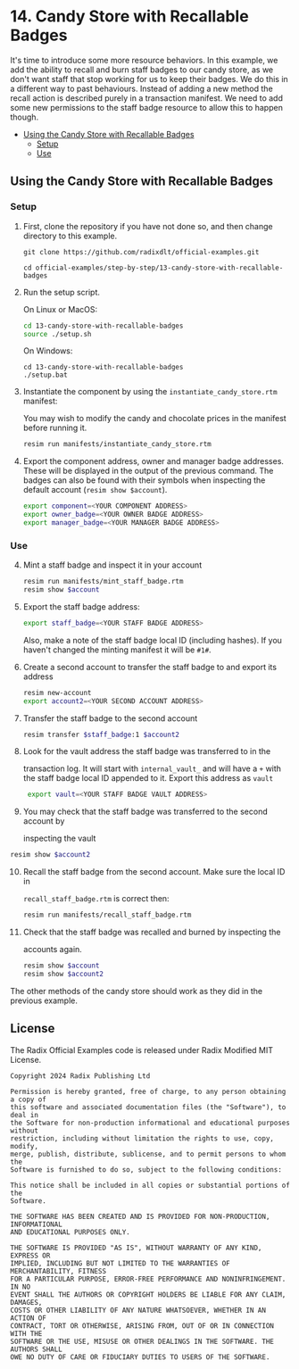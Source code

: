 # 14. Candy Store with Recallable Badges

It's time to introduce some more resource behaviors. In this example, we add the
ability to recall and burn staff badges to our candy store, as we don't want
staff that stop working for us to keep their badges. We do this in a different
way to past behaviours. Instead of adding a new method the recall action is
described purely in a transaction manifest. We need to add some new permissions
to the staff badge resource to allow this to happen though.

- [Using the Candy Store with Recallable Badges](#using-the-candy-store-with-recallable-badges)
  - [Setup](#setup)
  - [Use](#use)

## Using the Candy Store with Recallable Badges

### Setup

1. First, clone the repository if you have not done so, and then change
   directory to this example.

   ```
   git clone https://github.com/radixdlt/official-examples.git

   cd official-examples/step-by-step/13-candy-store-with-recallable-badges
   ```

2. Run the setup script.

   On Linux or MacOS:

   ```sh
   cd 13-candy-store-with-recallable-badges
   source ./setup.sh
   ```

   On Windows:

   ```dos
   cd 13-candy-store-with-recallable-badges
   ./setup.bat
   ```

3. Instantiate the component by using the `instantiate_candy_store.rtm`
   manifest:

   You may wish to modify the candy and chocolate prices in the manifest before
   running it.

   ```sh
   resim run manifests/instantiate_candy_store.rtm
   ```

4. Export the component address, owner and manager badge addresses. These will
   be displayed in the output of the previous command. The badges can also be
   found with their symbols when inspecting the default account
   (`resim show $account`).

   ```sh
   export component=<YOUR COMPONENT ADDRESS>
   export owner_badge=<YOUR OWNER BADGE ADDRESS>
   export manager_badge=<YOUR MANAGER BADGE ADDRESS>
   ```

### Use

4. Mint a staff badge and inspect it in your account

   ```sh
   resim run manifests/mint_staff_badge.rtm
   resim show $account
   ```

5. Export the staff badge address:

   ```sh
   export staff_badge=<YOUR STAFF BADGE ADDRESS>
   ```

   Also, make a note of the staff badge local ID (including hashes). If you
   haven't changed the minting manifest it will be `#1#`.

6. Create a second account to transfer the staff badge to and export its address

   ```sh
   resim new-account
   export account2=<YOUR SECOND ACCOUNT ADDRESS>
   ```

7. Transfer the staff badge to the second account

   ```sh
   resim transfer $staff_badge:1 $account2
   ```

8. Look for the vault address the staff badge was transferred to in the

   transaction log. It will start with `internal_vault_` and will have a `+`
   with the staff badge local ID appended to it. Export this address as `vault`

   ```sh
    export vault=<YOUR STAFF BADGE VAULT ADDRESS>
   ```

9. You may check that the staff badge was transferred to the second account by

   inspecting the vault

```sh
resim show $account2
```

10. Recall the staff badge from the second account. Make sure the local ID in

    `recall_staff_badge.rtm` is correct then:

    ```sh
    resim run manifests/recall_staff_badge.rtm
    ```

11. Check that the staff badge was recalled and burned by inspecting the

    accounts again.

    ```sh
    resim show $account
    resim show $account2
    ```

The other methods of the candy store should work as they did in the previous
example.

## License

The Radix Official Examples code is released under Radix Modified MIT License.

    Copyright 2024 Radix Publishing Ltd

    Permission is hereby granted, free of charge, to any person obtaining a copy of
    this software and associated documentation files (the "Software"), to deal in
    the Software for non-production informational and educational purposes without
    restriction, including without limitation the rights to use, copy, modify,
    merge, publish, distribute, sublicense, and to permit persons to whom the
    Software is furnished to do so, subject to the following conditions:

    This notice shall be included in all copies or substantial portions of the
    Software.

    THE SOFTWARE HAS BEEN CREATED AND IS PROVIDED FOR NON-PRODUCTION, INFORMATIONAL
    AND EDUCATIONAL PURPOSES ONLY.

    THE SOFTWARE IS PROVIDED "AS IS", WITHOUT WARRANTY OF ANY KIND, EXPRESS OR
    IMPLIED, INCLUDING BUT NOT LIMITED TO THE WARRANTIES OF MERCHANTABILITY, FITNESS
    FOR A PARTICULAR PURPOSE, ERROR-FREE PERFORMANCE AND NONINFRINGEMENT. IN NO
    EVENT SHALL THE AUTHORS OR COPYRIGHT HOLDERS BE LIABLE FOR ANY CLAIM, DAMAGES,
    COSTS OR OTHER LIABILITY OF ANY NATURE WHATSOEVER, WHETHER IN AN ACTION OF
    CONTRACT, TORT OR OTHERWISE, ARISING FROM, OUT OF OR IN CONNECTION WITH THE
    SOFTWARE OR THE USE, MISUSE OR OTHER DEALINGS IN THE SOFTWARE. THE AUTHORS SHALL
    OWE NO DUTY OF CARE OR FIDUCIARY DUTIES TO USERS OF THE SOFTWARE.
